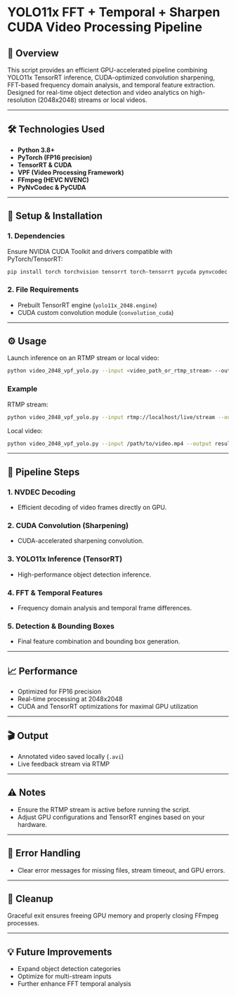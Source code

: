 # YOLO11x FFT + Temporal + Sharpen CUDA Video Processing Pipeline

## 🚀 Overview

This script provides an efficient GPU-accelerated pipeline combining YOLO11x TensorRT inference, CUDA-optimized convolution sharpening, FFT-based frequency domain analysis, and temporal feature extraction. Designed for real-time object detection and video analytics on high-resolution (2048x2048) streams or local videos.

---

## 🛠️ Technologies Used

* **Python 3.8+**
* **PyTorch (FP16 precision)**
* **TensorRT & CUDA**
* **VPF (Video Processing Framework)**
* **FFmpeg (HEVC NVENC)**
* **PyNvCodec & PyCUDA**

---

## 🔧 Setup & Installation

### 1. Dependencies

Ensure NVIDIA CUDA Toolkit and drivers compatible with PyTorch/TensorRT:

```bash
pip install torch torchvision tensorrt torch-tensorrt pycuda pynvcodec opencv-python
```

### 2. File Requirements

* Prebuilt TensorRT engine (`yolo11x_2048.engine`)
* CUDA custom convolution module (`convolution_cuda`)

---

## ⚙️ Usage

Launch inference on an RTMP stream or local video:

```bash
python video_2048_vpf_yolo.py --input <video_path_or_rtmp_stream> --output <output_video.avi> --record
```

### Example

RTMP stream:

```bash
python video_2048_vpf_yolo.py --input rtmp://localhost/live/stream --output result.avi --record
```

Local video:

```bash
python video_2048_vpf_yolo.py --input /path/to/video.mp4 --output result.avi --record
```

---

## 🚦 Pipeline Steps

### 1. NVDEC Decoding

* Efficient decoding of video frames directly on GPU.

### 2. CUDA Convolution (Sharpening)

* CUDA-accelerated sharpening convolution.

### 3. YOLO11x Inference (TensorRT)

* High-performance object detection inference.

### 4. FFT & Temporal Features

* Frequency domain analysis and temporal frame differences.

### 5. Detection & Bounding Boxes

* Final feature combination and bounding box generation.

---

## 📈 Performance

* Optimized for FP16 precision
* Real-time processing at 2048x2048
* CUDA and TensorRT optimizations for maximal GPU utilization

---

## 🎬 Output

* Annotated video saved locally (`.avi`)
* Live feedback stream via RTMP

---

## ⚠️ Notes

* Ensure the RTMP stream is active before running the script.
* Adjust GPU configurations and TensorRT engines based on your hardware.

---

## 🚨 Error Handling

* Clear error messages for missing files, stream timeout, and GPU errors.

---

## 🧹 Cleanup

Graceful exit ensures freeing GPU memory and properly closing FFmpeg processes.

---

## 💡 Future Improvements

* Expand object detection categories
* Optimize for multi-stream inputs
* Further enhance FFT temporal analysis
